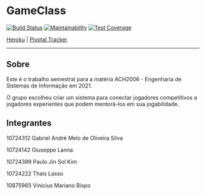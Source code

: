 # GameClass

[![Build Status](https://app.travis-ci.com/ThaisLasso/gameclass.svg?branch=main)](https://app.travis-ci.com/ThaisLasso/gameclass) [![Maintainability](https://api.codeclimate.com/v1/badges/d1ceeea6202e87582686/maintainability)](https://codeclimate.com/github/ThaisLasso/esi-2021/maintainability) [![Test Coverage](https://api.codeclimate.com/v1/badges/d1ceeea6202e87582686/test_coverage)](https://codeclimate.com/github/ThaisLasso/esi-2021/test_coverage) 

[Heroku](https://mastergameclass.herokuapp.com/)      |     [Pivotal Tracker](https://www.pivotaltracker.com/n/projects/2534234)

---

## Sobre

Este é o trabalho semestral para a matéria ACH2006 - Engenharia de Sistemas de Informação em 2021.

O grupo escolheu criar um sistema para conectar jogadores competitivos a jogadores experientes que podem mentorá-los em sua jogabilidade.

## Integrantes

10724312 Gabriel André Melo de Oliveira Silva

10724142 Giuseppe Lanna

10724389 Paulo Jin Sol Kim

10724222 Thais Lasso

10875965 Vinicius Mariano Bispo

